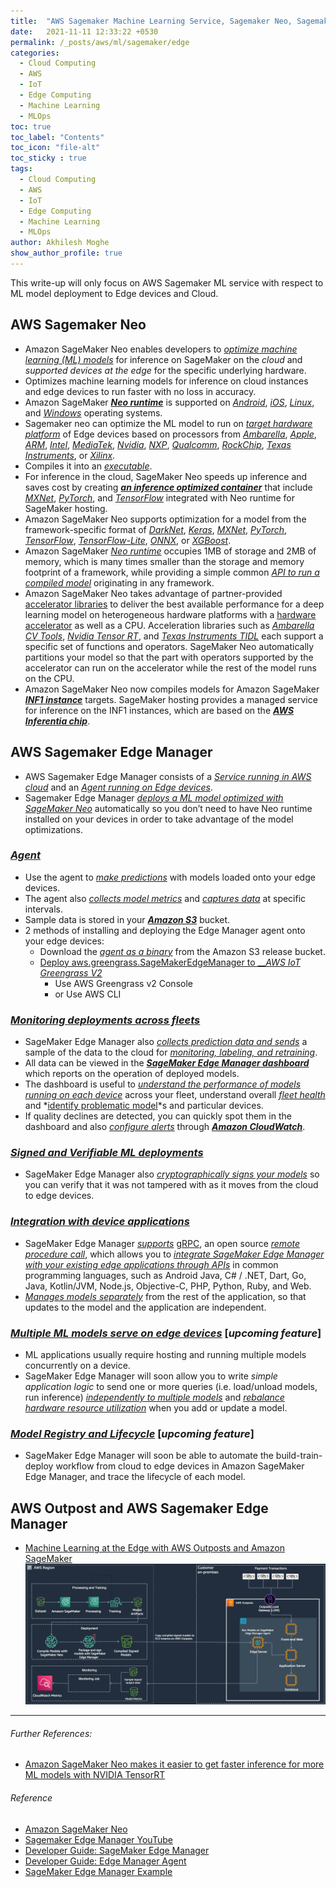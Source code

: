 ```yaml
---
title:  "AWS Sagemaker Machine Learning Service, Sagemaker Neo, Sagemaker Edge Manager"
date:   2021-11-11 12:33:22 +0530
permalink: /_posts/aws/ml/sagemaker/edge
categories:
  - Cloud Computing
  - AWS
  - IoT
  - Edge Computing
  - Machine Learning
  - MLOps
toc: true
toc_label: "Contents"
toc_icon: "file-alt"
toc_sticky : true
tags:
  - Cloud Computing
  - AWS
  - IoT
  - Edge Computing
  - Machine Learning
  - MLOps
author: Akhilesh Moghe
show_author_profile: true
---
```


This write-up will only focus on AWS Sagemaker ML service with respect to ML model deployment to Edge devices and Cloud.

## AWS Sagemaker Neo
- Amazon SageMaker Neo enables developers to *<u>optimize machine learning (ML) models</u>* for inference on SageMaker on the *cloud* and *supported devices at the edge* for the specific underlying hardware.
- Optimizes machine learning models for inference on cloud instances and edge devices to run faster with no loss in accuracy.
- Amazon SageMaker __*<u>Neo runtime</u>*__ is supported on *<u>Android</u>*, *<u>iOS</u>*, *<u>Linux</u>*, and *<u>Windows</u>* operating systems.
- Sagemaker neo can optimize the ML model to run on *<u>target hardware platform</u>* of Edge devices based on processors from *<u>Ambarella</u>*, *<u>Apple</u>*, *<u>ARM</u>*, *<u>Intel</u>*, *<u>MediaTek</u>*, *<u>Nvidia</u>*, *<u>NXP</u>*, *<u>Qualcomm</u>*, *<u>RockChip</u>*, *<u>Texas Instruments</u>*, or *<u>Xilinx</u>*.
- Compiles it into an *<u>executable</u>*.
- For inference in the cloud, SageMaker Neo speeds up inference and saves cost by creating __*<u>an inference optimized container</u>*__ that include *<u>MXNet</u>*, *<u>PyTorch</u>*, and *<u>TensorFlow</u>* integrated with Neo runtime for SageMaker hosting.
- Amazon SageMaker Neo supports optimization for a model from the framework-specific format of *<u>DarkNet</u>*, *<u>Keras</u>*, *<u>MXNet</u>*, *<u>PyTorch</u>*, *<u>TensorFlow</u>*, *<u>TensorFlow-Lite</u>*, *<u>ONNX</u>*, or *<u>XGBoost</u>*.
- Amazon SageMaker *<u>Neo runtime</u>* occupies 1MB of storage and 2MB of memory, which is many times smaller than the storage and memory footprint of a framework, while providing a simple common *<u>API to run a compiled model</u>* originating in any framework.
- Amazon SageMaker Neo takes advantage of partner-provided <u>accelerator libraries</u> to deliver the best available performance for a deep learning model on heterogeneous hardware platforms with a <u>hardware accelerator</u> as well as a CPU. Acceleration libraries such as *<u>Ambarella CV Tools</u>*, *<u>Nvidia Tensor RT</u>*, and *<u>Texas Instruments TIDL</u>* each support a specific set of functions and operators. SageMaker Neo automatically partitions your model so that the part with operators supported by the accelerator can run on the accelerator while the rest of the model runs on the CPU.
- Amazon SageMaker Neo now compiles models for Amazon SageMaker __*<u>INF1 instance</u>*__ targets. SageMaker hosting provides a managed service for inference on the INF1 instances, which are based on the __*<u>AWS Inferentia chip</u>*__.

## AWS Sagemaker Edge Manager
- AWS Sagemaker Edge Manager consists of a *<u>Service running in AWS cloud</u>* and an *<u>Agent running on Edge devices</u>*.
- Sagemaker Edge Manager *<u>deploys a ML model optimized with SageMaker Neo</u>* automatically so you don’t need to have Neo runtime installed on your devices in order to take advantage of the model optimizations.

### *<u>Agent</u>*
- Use the agent to *<u>make predictions</u>* with models loaded onto your edge devices.
- The agent also *<u>collects model metrics</u>* and *<u>captures data</u>* at specific intervals.
- Sample data is stored in your __*<u>Amazon S3</u>*__ bucket.
- 2 methods of installing and deploying the Edge Manager agent onto your edge devices:
  - Download the *<u>agent as a binary</u>* from the Amazon S3 release bucket.
  - [Deploy aws.greengrass.SageMakerEdgeManager to __*<u>AWS IoT Greengrass V2</u>*](https://docs.aws.amazon.com/greengrass/v2/developerguide/use-sagemaker-edge-manager.html)
    - Use AWS Greengrass v2 Console
    - or Use AWS CLI

### *<u>Monitoring deployments across fleets</u>*
- SageMaker Edge Manager also *<u>collects prediction data and sends</u>* a sample of the data to the cloud for *<u>monitoring, labeling, and retraining</u>*.
- All data can be viewed in the __*<u>SageMaker Edge Manager dashboard</u>*__ which reports on the operation of deployed models.
- The dashboard is useful to *<u>understand the performance of models running on each device</u>* across your fleet, understand overall *<u>fleet health</u>* and *<u>identify problematic model</u>*s and particular devices.
- If quality declines are detected, you can quickly spot them in the dashboard and also *<u>configure alerts</u>* through __*<u>Amazon CloudWatch</u>*__.

### *<u>Signed and Verifiable ML deployments</u>*
- SageMaker Edge Manager also *<u>cryptographically signs your models</u>* so you can verify that it was not tampered with as it moves from the cloud to edge devices.

### *<u>Integration with device applications</u>*
- SageMaker Edge Manager *<u>supports</u>* [gRPC](https://grpc.io/), an open source *<u>remote procedure call</u>*, which allows you to *<u>integrate SageMaker Edge Manager with your existing edge applications through APIs</u>* in common programming languages, such as Android Java, C# / .NET, Dart, Go, Java, Kotlin/JVM, Node.js, Objective-C, PHP, Python, Ruby, and Web.
- *<u>Manages models separately</u>* from the rest of the application, so that updates to the model and the application are independent.

### *<u>Multiple ML models serve on edge devices</u>* [*upcoming feature*]
- ML applications usually require hosting and running multiple models concurrently on a device.
- SageMaker Edge Manager will soon allow you to write *simple application logic* to send one or more queries (i.e. load/unload models, run inference) *<u>independently to multiple models</u>* and *<u>rebalance hardware resource utilization</u>* when you add or update a model.

### *<u>Model Registry and Lifecycle</u>* [*upcoming feature*]
- SageMaker Edge Manager will soon be able to automate the build-train-deploy workflow from cloud to edge devices in Amazon SageMaker Edge Manager, and trace the lifecycle of each model.

## AWS Outpost and AWS Sagemaker Edge Manager
  - [Machine Learning at the Edge with AWS Outposts and Amazon SageMaker](https://aws.amazon.com/blogs/machine-learning/machine-learning-at-the-edge-with-aws-outposts-and-amazon-sagemaker/)
  ![aws-outpost-sagemaker-edge-manager](/assets/images/aws/aws-outpost-sagemaker-edge-manager.png)

  ---

###### Further References:
- [Amazon SageMaker Neo makes it easier to get faster inference for more ML models with NVIDIA TensorRT](https://aws.amazon.com/blogs/machine-learning/amazon-sagemaker-neo-makes-it-easier-to-get-faster-inference-for-more-ml-models-with-nvidia-tensorrt/)


###### Reference
- [Amazon SageMaker Neo](https://aws.amazon.com/sagemaker/neo/)
- [Sagemaker Edge Manager YouTube](https://www.youtube.com/watch?v=zS0Q3bdsLiU&t=3s&ab_channel=AmazonWebServices)
- [Developer Guide: SageMaker Edge Manager](https://docs.aws.amazon.com/sagemaker/latest/dg/edge.html)
- [Developer Guide: Edge Manager Agent](https://docs.aws.amazon.com/sagemaker/latest/dg/edge-device-fleet-about.html)
- [SageMaker Edge Manager Example](https://sagemaker-examples.readthedocs.io/en/latest/sagemaker_edge_manager/sagemaker_edge_example/sagemaker_edge_example.html?highlight=edge)



